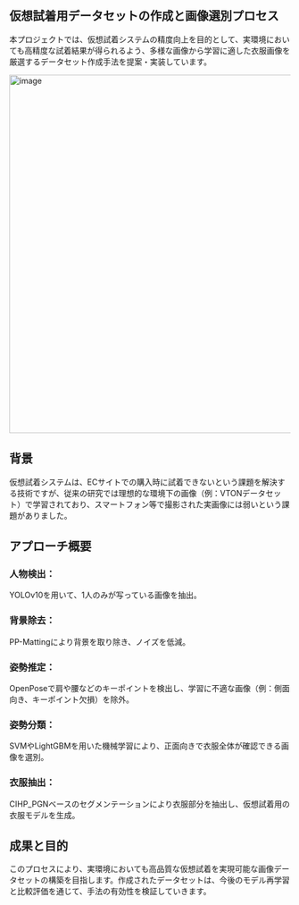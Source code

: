 ## 仮想試着用データセットの作成と画像選別プロセス
本プロジェクトでは、仮想試着システムの精度向上を目的として、実環境においても高精度な試着結果が得られるよう、多様な画像から学習に適した衣服画像を厳選するデータセット作成手法を提案・実装しています。

<img width="641" alt="image" src="https://github.com/user-attachments/assets/4ecaec13-4c33-40bb-9b8b-4bc9eb79c1dc" />

## 背景
  仮想試着システムは、ECサイトでの購入時に試着できないという課題を解決する技術ですが、従来の研究では理想的な環境下の画像（例：VTONデータセット）で学習されており、スマートフォン等で撮影された実画像には弱いという課題がありました。

## アプローチ概要
### 人物検出：
  YOLOv10を用いて、1人のみが写っている画像を抽出。

### 背景除去：
  PP-Mattingにより背景を取り除き、ノイズを低減。

### 姿勢推定：
  OpenPoseで肩や腰などのキーポイントを検出し、学習に不適な画像（例：側面向き、キーポイント欠損）を除外。

### 姿勢分類：
  SVMやLightGBMを用いた機械学習により、正面向きで衣服全体が確認できる画像を選別。

### 衣服抽出：
  CIHP_PGNベースのセグメンテーションにより衣服部分を抽出し、仮想試着用の衣服モデルを生成。

## 成果と目的
  このプロセスにより、実環境においても高品質な仮想試着を実現可能な画像データセットの構築を目指します。作成されたデータセットは、今後のモデル再学習と比較評価を通じて、手法の有効性を検証していきます。

